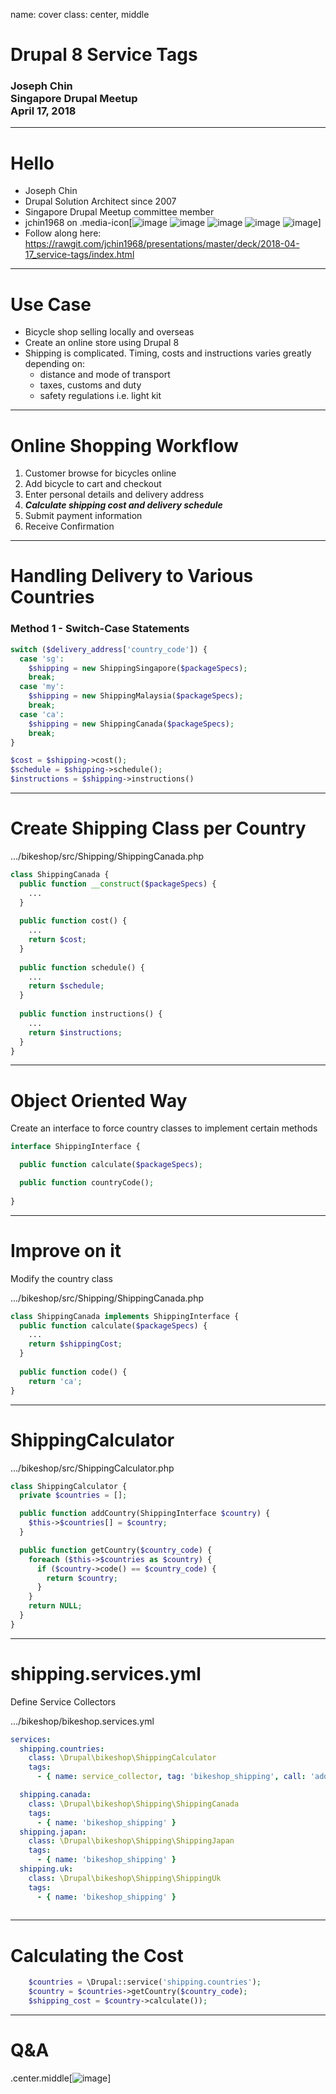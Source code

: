 name: cover
class: center, middle
# Drupal 8 Service Tags
### Joseph Chin<br>Singapore Drupal Meetup<br>April 17, 2018


---
# Hello
- Joseph Chin
- Drupal Solution Architect since 2007
- Singapore Drupal Meetup committee member
- jchin1968 on .media-icon[![image](../../images/google.png) ![image](../../images/twitter.png) ![image](../../images/linkedin.png) ![image](../../images/facebook.png) ![image](../../images/github.png)]
- Follow along here: https://rawgit.com/jchin1968/presentations/master/deck/2018-04-17_service-tags/index.html

---
# Use Case
- Bicycle shop selling locally and overseas
- Create an online store using Drupal 8
- Shipping is complicated. Timing, costs and instructions varies greatly depending on:
  - distance and mode of transport
  - taxes, customs and duty
  - safety regulations i.e. light kit  

---
# Online Shopping Workflow
1. Customer browse for bicycles online
1. Add bicycle to cart and checkout
1. Enter personal details and delivery address
1. ***Calculate shipping cost and delivery schedule***
1. Submit payment information
1. Receive Confirmation
 
   
---
# Handling Delivery to Various Countries
### Method 1 - Switch-Case Statements

```php
switch ($delivery_address['country_code']) {
  case 'sg':
    $shipping = new ShippingSingapore($packageSpecs);
    break;
  case 'my':
    $shipping = new ShippingMalaysia($packageSpecs);
    break;
  case 'ca':
    $shipping = new ShippingCanada($packageSpecs);
    break;
}

$cost = $shipping->cost();
$schedule = $shipping->schedule();
$instructions = $shipping->instructions()

```


---
# Create Shipping Class per Country 

.../bikeshop/src/Shipping/ShippingCanada.php
```php
class ShippingCanada {
  public function __construct($packageSpecs) {
    ...
  }
  
  public function cost() {
    ...
    return $cost;
  }
  
  public function schedule() {
    ...
    return $schedule;
  }
  
  public function instructions() {
    ...
    return $instructions;
  }
}
```



---
# Object Oriented Way

Create an interface to force country classes to implement certain methods

```php
interface ShippingInterface {

  public function calculate($packageSpecs);

  public function countryCode();
  
}
```




---
# Improve on it

Modify the country class  

.../bikeshop/src/Shipping/ShippingCanada.php
```php
class ShippingCanada implements ShippingInterface {  
  public function calculate($packageSpecs) {
    ...
    return $shippingCost;
  }
  
  public function code() {
    return 'ca';
}
```

---
# ShippingCalculator
.../bikeshop/src/ShippingCalculator.php

```php
class ShippingCalculator {
  private $countries = [];

  public function addCountry(ShippingInterface $country) {
    $this->$countries[] = $country;
  }

  public function getCountry($country_code) {
    foreach ($this->$countries as $country) {
      if ($country->code() == $country_code) {
        return $country;
      }
    }
    return NULL;
  }
}

```


---

# shipping.services.yml
Define Service Collectors

.../bikeshop/bikeshop.services.yml
```yaml
services:
  shipping.countries:
    class: \Drupal\bikeshop\ShippingCalculator
    tags:
      - { name: service_collector, tag: 'bikeshop_shipping', call: 'addCountry' }

  shipping.canada:
    class: \Drupal\bikeshop\Shipping\ShippingCanada
    tags:
      - { name: 'bikeshop_shipping' }
  shipping.japan:
    class: \Drupal\bikeshop\Shipping\ShippingJapan
    tags:
      - { name: 'bikeshop_shipping' }
  shipping.uk:
    class: \Drupal\bikeshop\Shipping\ShippingUk
    tags:
      - { name: 'bikeshop_shipping' }
      
```      

---
# Calculating the Cost

```php
    $countries = \Drupal::service('shipping.countries');
    $country = $countries->getCountry($country_code);
    $shipping_cost = $country->calculate());
```




---
# Q&amp;A

.center.middle[![image](../../images/questionmarktie.jpg)]